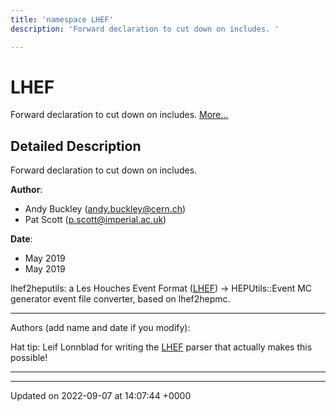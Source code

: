 ```yaml
---
title: 'namespace LHEF'
description: 'Forward declaration to cut down on includes. '

---
```


# LHEF

Forward declaration to cut down on includes.  [More...](#detailed-description)

## Detailed Description

Forward declaration to cut down on includes. 

**Author**: 

  * Andy Buckley ([andy.buckley@cern.ch](mailto:andy.buckley@cern.ch)) 
  * Pat Scott ([p.scott@imperial.ac.uk](mailto:p.scott@imperial.ac.uk)) 


**Date**: 

  * May 2019
  * May 2019


lhef2heputils: a Les Houches Event Format ([LHEF](/documentation/code/namespaces/namespacelhef/)) -> HEPUtils::Event MC generator event file converter, based on lhef2hepmc.



------------------

Authors (add name and date if you modify):


Hat tip: Leif Lonnblad for writing the [LHEF](/documentation/code/namespaces/namespacelhef/) parser that actually makes this possible!



------------------






-------------------------------

Updated on 2022-09-07 at 14:07:44 +0000